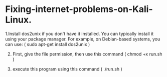 # Fixing-internet-problems-on-Kali-Linux.

1.Install dos2unix if you don't have it installed. You can typically install it using your package manager. For example, on Debian-based systems, you can use:
  (  sudo apt-get install dos2unix )

2. First, give the file permission, then use this command  (  chmod +x run.sh )

3.   execute this program using this command ( ./run.sh  )
